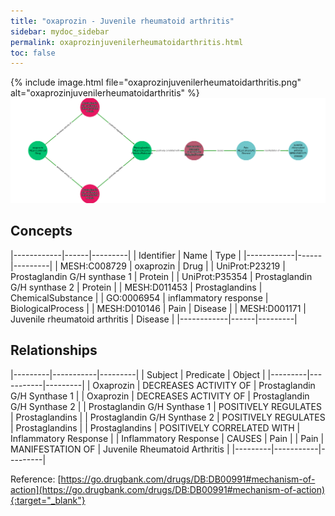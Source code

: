 ```yaml
---
title: "oxaprozin - Juvenile rheumatoid arthritis"
sidebar: mydoc_sidebar
permalink: oxaprozinjuvenilerheumatoidarthritis.html
toc: false 
---
```


{% include image.html file="oxaprozinjuvenilerheumatoidarthritis.png" alt="oxaprozinjuvenilerheumatoidarthritis" %}![Path Visualization](/images/oxaprozinjuvenilerheumatoidarthritis.png)

## Concepts

|------------|------|---------|
| Identifier | Name | Type    |
|------------|------|---------|
| MESH:C008729 | oxaprozin | Drug |
| UniProt:P23219 | Prostaglandin G/H synthase 1 | Protein |
| UniProt:P35354 | Prostaglandin G/H synthase 2 | Protein |
| MESH:D011453 | Prostaglandins | ChemicalSubstance |
| GO:0006954 | inflammatory response | BiologicalProcess |
| MESH:D010146 | Pain | Disease |
| MESH:D001171 | Juvenile rheumatoid arthritis | Disease |
|------------|------|---------|

## Relationships

|---------|-----------|---------|
| Subject | Predicate | Object  |
|---------|-----------|---------|
| Oxaprozin | DECREASES ACTIVITY OF | Prostaglandin G/H Synthase 1 |
| Oxaprozin | DECREASES ACTIVITY OF | Prostaglandin G/H Synthase 2 |
| Prostaglandin G/H Synthase 1 | POSITIVELY REGULATES | Prostaglandins |
| Prostaglandin G/H Synthase 2 | POSITIVELY REGULATES | Prostaglandins |
| Prostaglandins | POSITIVELY CORRELATED WITH | Inflammatory Response |
| Inflammatory Response | CAUSES | Pain |
| Pain | MANIFESTATION OF | Juvenile Rheumatoid Arthritis |
|---------|-----------|---------|

Reference: [https://go.drugbank.com/drugs/DB:DB00991#mechanism-of-action](https://go.drugbank.com/drugs/DB:DB00991#mechanism-of-action){:target="_blank"}